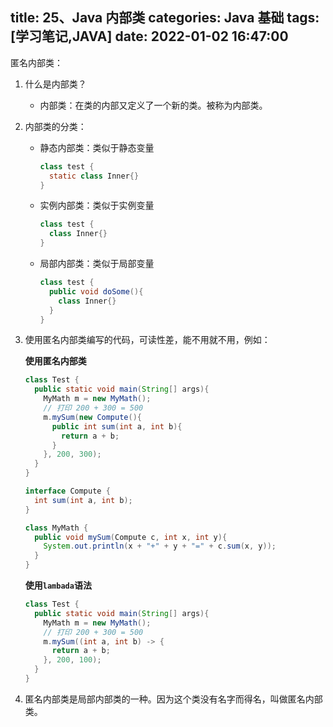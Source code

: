 title: 25、Java 内部类
categories: Java 基础
tags: [学习笔记,JAVA]
date: 2022-01-02 16:47:00
---
匿名内部类：

1. 什么是内部类？

   - 内部类：在类的内部又定义了一个新的类。被称为内部类。

2. 内部类的分类：

   - 静态内部类：类似于静态变量

     ```java
     class test {
       static class Inner{}
     }
     ```

     

   - 实例内部类：类似于实例变量

     ```java
     class test {
       class Inner{}
     }
     ```

     

   - 局部内部类：类似于局部变量

     ```java
     class test {
       public void doSome(){
         class Inner{}
       }
     }
     ```

     

3. 使用匿名内部类编写的代码，可读性差，能不用就不用，例如：

   **使用匿名内部类**

   ```java
   class Test {
     public static void main(String[] args){
       MyMath m = new MyMath();
       // 打印 200 + 300 = 500
       m.mySum(new Compute(){
         public int sum(int a, int b){
           return a + b;
         }
       }, 200, 300);
     }
   }
   
   interface Compute {
     int sum(int a, int b);
   }
   
   class MyMath {
     public void mySum(Compute c, int x, int y){
       System.out.println(x + "+" + y + "=" + c.sum(x, y));
     }
   }
   ```

   **使用`lambada`语法**

   ```java
   class Test {
     public static void main(String[] args){
       MyMath m = new MyMath();
       // 打印 200 + 300 = 500
       m.mySum((int a, int b) -> {
         return a + b;
       }, 200, 100);
     }
   }
   ```

4. 匿名内部类是局部内部类的一种。因为这个类没有名字而得名，叫做匿名内部类。